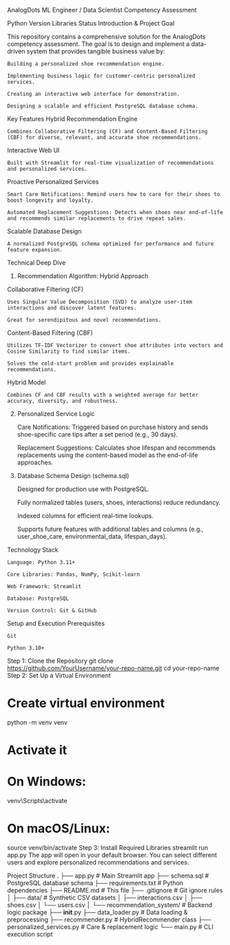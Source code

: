 AnalogDots ML Engineer / Data Scientist Competency Assessment

Python Version
Libraries
Status
Introduction & Project Goal

This repository contains a comprehensive solution for the AnalogDots competency assessment. The goal is to design and implement a data-driven system that provides tangible business value by:

    Building a personalized shoe recommendation engine.

    Implementing business logic for customer-centric personalized services.

    Creating an interactive web interface for demonstration.

    Designing a scalable and efficient PostgreSQL database schema.

Key Features
Hybrid Recommendation Engine

    Combines Collaborative Filtering (CF) and Content-Based Filtering (CBF) for diverse, relevant, and accurate shoe recommendations.

Interactive Web UI

    Built with Streamlit for real-time visualization of recommendations and personalized services.

Proactive Personalized Services

    Smart Care Notifications: Remind users how to care for their shoes to boost longevity and loyalty.

    Automated Replacement Suggestions: Detects when shoes near end-of-life and recommends similar replacements to drive repeat sales.

Scalable Database Design

    A normalized PostgreSQL schema optimized for performance and future feature expansion.

Technical Deep Dive
1. Recommendation Algorithm: Hybrid Approach

Collaborative Filtering (CF)

    Uses Singular Value Decomposition (SVD) to analyze user-item interactions and discover latent features.

    Great for serendipitous and novel recommendations.

Content-Based Filtering (CBF)

    Utilizes TF-IDF Vectorizer to convert shoe attributes into vectors and Cosine Similarity to find similar items.

    Solves the cold-start problem and provides explainable recommendations.

Hybrid Model

    Combines CF and CBF results with a weighted average for better accuracy, diversity, and robustness.

2. Personalized Service Logic

    Care Notifications: Triggered based on purchase history and sends shoe-specific care tips after a set period (e.g., 30 days).

    Replacement Suggestions: Calculates shoe lifespan and recommends replacements using the content-based model as the end-of-life approaches.

3. Database Schema Design (schema.sql)

    Designed for production use with PostgreSQL.

    Fully normalized tables (users, shoes, interactions) reduce redundancy.

    Indexed columns for efficient real-time lookups.

    Supports future features with additional tables and columns (e.g., user_shoe_care, environmental_data, lifespan_days).

Technology Stack

    Language: Python 3.11+

    Core Libraries: Pandas, NumPy, Scikit-learn

    Web Framework: Streamlit

    Database: PostgreSQL

    Version Control: Git & GitHub

Setup and Execution
Prerequisites

    Git

    Python 3.10+

Step 1: Clone the Repository
git clone https://github.com/YourUsername/your-repo-name.git
cd your-repo-name
Step 2: Set Up a Virtual Environment
# Create virtual environment
python -m venv venv

# Activate it
# On Windows:
venv\Scripts\activate
# On macOS/Linux:
source venv/bin/activate
Step 3: Install Required Libraries
streamlit run app.py
The app will open in your default browser. You can select different users and explore personalized recommendations and services.

Project Structure
.
├── app.py                   # Main Streamlit app
├── schema.sql               # PostgreSQL database schema
├── requirements.txt         # Python dependencies
├── README.md                # This file
├── .gitignore               # Git ignore rules
│
├── data/                    # Synthetic CSV datasets
│   ├── interactions.csv
│   ├── shoes.csv
│   └── users.csv
│
└── recommendation_system/   # Backend logic package
    ├── __init__.py
    ├── data_loader.py       # Data loading & preprocessing
    ├── recommender.py       # HybridRecommender class
    ├── personalized_services.py # Care & replacement logic
    └── main.py              # CLI execution script
